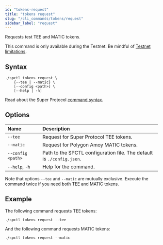 ```yaml
---
id: "tokens-request"
title: "tokens request"
slug: "/cli_commands/tokens/request"
sidebar_label: "request"
---
```


Requests test TEE and MATIC tokens.

This command is only available during the Testnet. Be mindful of [Testnet limitations](/testnet/limitations).

## Syntax

```
./spctl tokens request \
    {--tee | --matic} \
    [--config <path>] \
    [--help | -h]
```

Read about the Super Protocol [command syntax](/developers/cli_commands#command-syntax).

## Options

| **Name** | **Description** |
| :- | :- |
| `--tee` | Request for Super Protocol TEE tokens. |
| `--matic` | Request for Polygon Amoy MATIC tokens. |
| `--config <path>` | Path to the SPCTL configuration file. The default is `./config.json`. |
| `--help`, `-h` | Help for the command. |


Note that options `--tee` and `--matic` are mutually exclusive. Execute the command twice if you need both TEE and MATIC tokens.

## Example

The following command requests TEE tokens:

```
./spctl tokens request --tee
```

And the following command requests MATIC tokens:

```
./spctl tokens request --matic
```